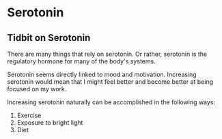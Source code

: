 # Serotonin

## Tidbit on Serotonin

There are many things that rely on serotonin.
Or rather, serotonin is the regulatory hormone for many of the body's systems.

Serotonin seems directly linked to mood and motivation.
Increasing serotonin would mean that I might feel better and become better at being focused on my work.

Increasing serotonin naturally can be accomplished in the following ways:

1. Exercise
2. Exposure to bright light
3. Diet
